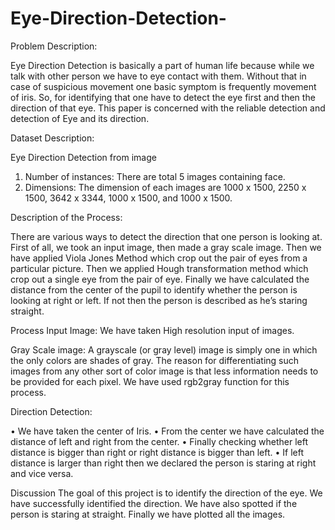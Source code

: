 # Eye-Direction-Detection-

Problem Description:

Eye Direction Detection is basically a part of human life because while we talk with other person we have to eye contact with them. Without that in case of suspicious movement one basic symptom is frequently movement of iris. So, for identifying that one have to detect the eye first and then the direction of that eye.
This paper is concerned with the reliable detection and detection of Eye and its direction.



Dataset Description:

Eye Direction Detection from image

1.	Number of instances: There are total 5 images containing face.
2.	Dimensions: The dimension of each images are 1000 x 1500, 2250 x 1500, 3642 x 3344, 1000 x 1500, and 1000 x 1500.


Description of the Process:

There are various ways to detect the direction that one person is looking at. First of all, we took an input image, then made a gray scale image. Then we have applied Viola Jones Method which crop out the pair of eyes from a particular picture. Then we applied Hough transformation method which crop out a single eye from the pair of eye. Finally we have calculated the distance from the center of the pupil to identify whether the person is looking at right or left. If not then the person is described as he’s staring straight.


Process
Input Image:
We have taken High resolution input of images.

Gray Scale image: 
A grayscale (or gray level) image is simply one in which the only colors are shades of gray. The reason for differentiating such images from any other sort of color image is that less information needs to be provided for each pixel. We have used rgb2gray function for this process.


Direction Detection:

•	We have taken the center of Iris. 
•	From the center we have calculated the distance of left and right from the center.
•	Finally checking whether left distance is bigger than right or right distance is bigger than left.
•	If left distance is larger than right then we declared the person is staring at right and vice versa.


Discussion
The goal of this project is to identify the direction of the eye. We have successfully identified the direction. We have also spotted if the person is staring at straight. Finally we have plotted all the images.
		















